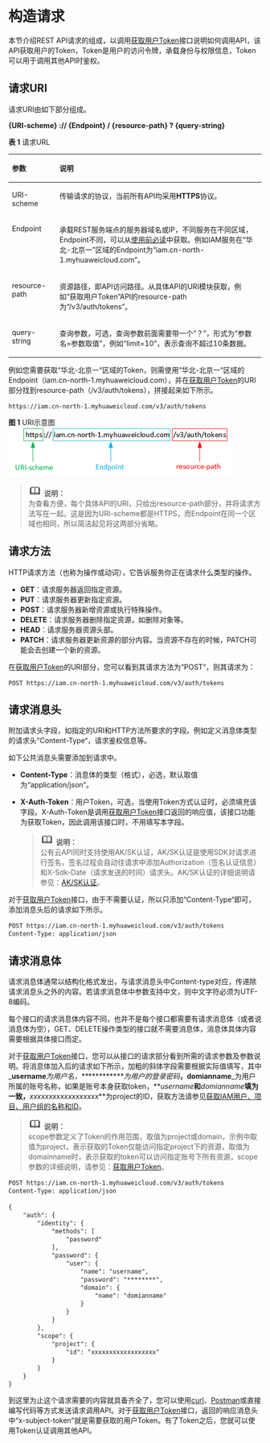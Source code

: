 # 构造请求<a name="iam_02_0008"></a>

本节介绍REST API请求的组成，以调用[获取用户Token](获取用户Token.md)接口说明如何调用API，该API获取用户的Token，Token是用户的访问令牌，承载身份与权限信息，Token可以用于调用其他API时鉴权。

## 请求URI<a name="section1849899574"></a>

请求URI由如下部分组成。

**\{URI-scheme\} :// \{**Endpoint**\} / \{resource-path\} ? \{query-string\}**

**表 1**  请求URL

<a name="table442645372610"></a>
<table><thead align="left"><tr id="row15427253182617"><th class="cellrowborder" valign="top" width="18.790000000000003%" id="mcps1.2.3.1.1"><p id="p24271253182614"><a name="p24271253182614"></a><a name="p24271253182614"></a>参数</p>
</th>
<th class="cellrowborder" valign="top" width="81.21000000000001%" id="mcps1.2.3.1.2"><p id="p19427155318264"><a name="p19427155318264"></a><a name="p19427155318264"></a>说明</p>
</th>
</tr>
</thead>
<tbody><tr id="row104278530268"><td class="cellrowborder" valign="top" width="18.790000000000003%" headers="mcps1.2.3.1.1 "><p id="p44271053122619"><a name="p44271053122619"></a><a name="p44271053122619"></a>URI-scheme</p>
</td>
<td class="cellrowborder" valign="top" width="81.21000000000001%" headers="mcps1.2.3.1.2 "><p id="p11427453192617"><a name="p11427453192617"></a><a name="p11427453192617"></a>传输请求的协议，当前所有API均采用<strong id="b1626664512275"><a name="b1626664512275"></a><a name="b1626664512275"></a>HTTPS</strong>协议。</p>
</td>
</tr>
<tr id="row1142745318267"><td class="cellrowborder" valign="top" width="18.790000000000003%" headers="mcps1.2.3.1.1 "><p id="p1342765311266"><a name="p1342765311266"></a><a name="p1342765311266"></a>Endpoint</p>
</td>
<td class="cellrowborder" valign="top" width="81.21000000000001%" headers="mcps1.2.3.1.2 "><p id="p64278534269"><a name="p64278534269"></a><a name="p64278534269"></a>承载REST服务端点的服务器域名或IP，不同服务在不同区域，Endpoint不同，可以从<a href="使用前必读.md">使用前必读</a>中获取。例如IAM服务在<span class="parmname" id="parmname161691327202815"><a name="parmname161691327202815"></a><a name="parmname161691327202815"></a>“华北-北京一”</span>区域的Endpoint为<span class="parmname" id="parmname6169162762813"><a name="parmname6169162762813"></a><a name="parmname6169162762813"></a>“iam.cn-north-1.myhuaweicloud.com”</span>。</p>
</td>
</tr>
<tr id="row94271453112615"><td class="cellrowborder" valign="top" width="18.790000000000003%" headers="mcps1.2.3.1.1 "><p id="p144271753182618"><a name="p144271753182618"></a><a name="p144271753182618"></a>resource-path</p>
</td>
<td class="cellrowborder" valign="top" width="81.21000000000001%" headers="mcps1.2.3.1.2 "><p id="p4427953122617"><a name="p4427953122617"></a><a name="p4427953122617"></a>资源路径，即API访问路径。从具体API的URI模块获取，例如<span class="parmname" id="parmname663013436287"><a name="parmname663013436287"></a><a name="parmname663013436287"></a>“获取用户Token”</span>API的resource-path为<span class="parmvalue" id="parmvalue176306433280"><a name="parmvalue176306433280"></a><a name="parmvalue176306433280"></a>“/v3/auth/tokens”</span>。</p>
</td>
</tr>
<tr id="row1991179192817"><td class="cellrowborder" valign="top" width="18.790000000000003%" headers="mcps1.2.3.1.1 "><p id="p1091217918289"><a name="p1091217918289"></a><a name="p1091217918289"></a>query-string</p>
</td>
<td class="cellrowborder" valign="top" width="81.21000000000001%" headers="mcps1.2.3.1.2 "><p id="p79121799283"><a name="p79121799283"></a><a name="p79121799283"></a>查询参数，可选，查询参数前面需要带一个<span class="parmname" id="parmname5182450132811"><a name="parmname5182450132811"></a><a name="parmname5182450132811"></a>“？”</span>，形式为<span class="parmname" id="parmname1718315019284"><a name="parmname1718315019284"></a><a name="parmname1718315019284"></a>“参数名=参数取值”</span>，例如<span class="parmname" id="parmname818314500282"><a name="parmname818314500282"></a><a name="parmname818314500282"></a>“limit=10”</span>，表示查询不超过10条数据。</p>
</td>
</tr>
</tbody>
</table>

例如您需要获取“华北-北京一“区域的Token，则需使用“华北-北京一“区域的Endpoint（iam.cn-north-1.myhuaweicloud.com），并在[获取用户Token](获取用户Token.md)的URI部分找到resource-path（/v3/auth/tokens），拼接起来如下所示。

```
https://iam.cn-north-1.myhuaweicloud.com/v3/auth/tokens
```

**图 1**  URI示意图<a name="fig949762553218"></a>  
![](figures/URI示意图.png "URI示意图")

>![](public_sys-resources/icon-note.gif) **说明：**   
>为查看方便，每个具体API的URI，只给出resource-path部分，并将请求方法写在一起。这是因为URI-scheme都是HTTPS，而Endpoint在同一个区域也相同，所以简洁起见将这两部分省略。  

## 请求方法<a name="section580035055419"></a>

HTTP请求方法（也称为操作或动词），它告诉服务你正在请求什么类型的操作。

-   **GET**：请求服务器返回指定资源。
-   **PUT**：请求服务器更新指定资源。
-   **POST**：请求服务器新增资源或执行特殊操作。
-   **DELETE**：请求服务器删除指定资源，如删除对象等。
-   **HEAD**：请求服务器资源头部。
-   **PATCH**：请求服务器更新资源的部分内容。当资源不存在的时候，PATCH可能会去创建一个新的资源。

在[获取用户Token](获取用户Token.md)的URI部分，您可以看到其请求方法为“POST“，则其请求为：

```
POST https://iam.cn-north-1.myhuaweicloud.com/v3/auth/tokens
```

## 请求消息头<a name="section1454211155819"></a>

附加请求头字段，如指定的URI和HTTP方法所要求的字段。例如定义消息体类型的请求头“Content-Type“，请求鉴权信息等。

如下公共消息头需要添加到请求中。

-   **Content-Type**：消息体的类型（格式），必选，默认取值为“application/json“。
-   **X-Auth-Token**：用户Token，可选，当使用Token方式认证时，必须填充该字段。X-Auth-Token是调用[获取用户Token](获取用户Token.md)接口返回的响应值，该接口功能为获取Token，因此调用该接口时，不用填写本字段。

    >![](public_sys-resources/icon-note.gif) **说明：**   
    >公有云API同时支持使用AK/SK认证，AK/SK认证是使用SDK对请求进行签名，签名过程会自动往请求中添加Authorization（签名认证信息）和X-Sdk-Date（请求发送的时间）请求头。AK/SK认证的详细说明请参见：[AK/SK认证](认证鉴权.md#section9211058144012)。  


对于[获取用户Token](获取用户Token.md)接口，由于不需要认证，所以只添加“Content-Type“即可，添加消息头后的请求如下所示。

```
POST https://iam.cn-north-1.myhuaweicloud.com/v3/auth/tokens
Content-Type: application/json
```

## 请求消息体<a name="section14612192315587"></a>

请求消息体通常以结构化格式发出，与请求消息头中Content-type对应，传递除请求消息头之外的内容。若请求消息体中参数支持中文，则中文字符必须为UTF-8编码。

每个接口的请求消息体内容不同，也并不是每个接口都需要有请求消息体（或者说消息体为空），GET、DELETE操作类型的接口就不需要消息体，消息体具体内容需要根据具体接口而定。

对于[获取用户Token](获取用户Token.md)接口，您可以从接口的请求部分看到所需的请求参数及参数说明。将消息体加入后的请求如下所示，加粗的斜体字段需要根据实际值填写，其中_**username**_为用户名，**_\*\*\*\*\*\*\*\*_**为用户的登录密码_**，domianname**_为用户所属的账号名称，如果是账号本身获取token，**_username_**和**_domianname_**填为一致，**_xxxxxxxxxxxxxxxxxx_**为project的ID，获取方法请参见[获取IAM用户、项目、用户组的名称和ID](获取IAM用户-项目-用户组的名称和ID.md)。

>![](public_sys-resources/icon-note.gif) **说明：**   
>scope参数定义了Token的作用范围，取值为project或domain，示例中取值为project，表示获取的Token仅能访问指定project下的资源，取值为domainname时，表示获取的token可以访问指定账号下所有资源，scope参数的详细说明，请参见：[获取用户Token](获取用户Token.md)。  

```
POST https://iam.cn-north-1.myhuaweicloud.com/v3/auth/tokens
Content-Type: application/json

{
    "auth": {
        "identity": {
            "methods": [
                "password"
            ],
            "password": {
                "user": {
                    "name": "username",
                    "password": "********",
                    "domain": {
                        "name": "domianname"
                    }
                }
            }
        },
        "scope": {
            "project": {
                "id": "xxxxxxxxxxxxxxxxxx"
            }
        }
    }
}
```

到这里为止这个请求需要的内容就具备齐全了，您可以使用[curl](https://curl.haxx.se/)、[Postman](https://www.getpostman.com/)或直接编写代码等方式发送请求调用API。对于[获取用户Token](获取用户Token.md)接口，返回的响应消息头中“x-subject-token”就是需要获取的用户Token。有了Token之后，您就可以使用Token认证调用其他API。

